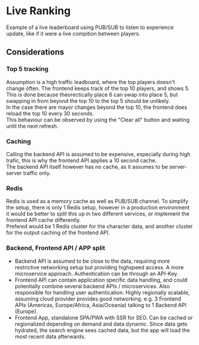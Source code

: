 # Live Ranking

Example of a live leaderboard using PUB/SUB to listen to experience update, like if it were a live compition between players.

## Considerations
### Top 5 tracking
Assumption is a high traffic leadboard, where the top players doesn't change often. 
The frontend keeps track of the top 10 players, and shows 5.<br />
This is done because theorectically place 6 can swap into place 5, but swapping in from beyond the top 10 to the top 5 should be unlikely.<br />
In the case there are mayor changes beyond the top 10, the frontend does reload the top 10 every 30 seconds. <br />
This behaviour can be observed by using the "Clear all" button and waiting until the next refresh.

### Caching
Calling the backend API is assumed to be expensive, especially during high trafic, this is why the frontend API applies a 10 second cache.<br />
The backend API itself however has no cache, as it assumes to be server-server traffic only.

### Redis
Redis is used as a memory cache as well as PUB/SUB channel. To simplify the setup, there is only 1 Redis setup, however in a production environment it would be better to split this up in two different services, or implement the frontend API cache differently.<br />
Prefered would be 1 Redis cluster for the character data, and another cluster for the output caching of the frontend API.

### Backend, Frontend API / APP split
- Backend API is assumed to be close to the data, requiring more restrictive networking setup but providing highspeed access. A more microservice approach. Authentication can be through an API-Key.
- Frontend API can contain application specific data handling, and could potentially combine several backend APIs / microservices. Also responsible for handling user authentication. Highly regionally scalable, assuming cloud provider provides good networking. e.g. 3 Frontend APIs (Americas, Europe/Africa, Asia/Oceania) talking to 1 Backend API (Europe).
- Frontend App, standalone SPA/PWA with SSR for SEO. Can be cached or regionalized depending on demand and data dynamic. Since data gets hydrated, the search engine sees cached data, but the app will load the most recent data afterwards.
